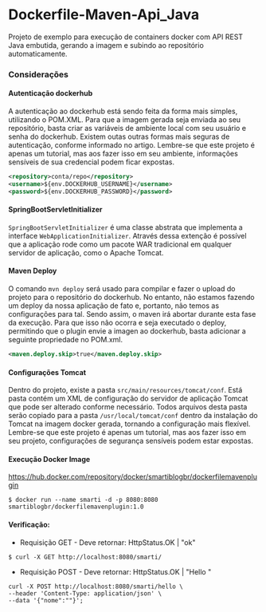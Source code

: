 # Dockerfile-Maven-Api_Java
Projeto de exemplo para execução de containers docker com API REST Java embutida, gerando a imagem e subindo ao repositório automaticamente.


### Considerações

#### Autenticação dockerhub
A autenticação ao dockerhub está sendo feita da forma mais simples, utilizando o POM.XML. Para que a imagem gerada seja enviada ao seu repositório, basta criar as variáveis de ambiente local com seu usuário e senha do dockerhub. Existem outas outras formas mais seguras de autenticação, conforme informado no artigo. Lembre-se que este projeto é apenas um tutorial, mas aos fazer isso em seu ambiente, informações sensíveis de sua credencial podem ficar expostas.
```xml
<repository>conta/repo</repository>
<username>${env.DOCKERHUB_USERNAME}</username>
<password>${env.DOCKERHUB_PASSWORD}</password>
```


#### SpringBootServletInitializer
`SpringBootServletInitializer` é uma classe abstrata que implementa a interface `WebApplicationInitializer`. Através dessa extenção é possível que a aplicação rode como um pacote WAR tradicional em qualquer servidor de aplicação, como o Apache Tomcat.


#### Maven Deploy
O comando `mvn deploy` será usado para compilar e fazer o upload do projeto para o repositório do dockerhub. No entanto, não estamos fazendo um deploy da nossa aplicação de fato e, portanto, não temos as configurações para tal. Sendo assim, o maven irá abortar durante esta fase da execução. Para que isso não ocorra e seja executado o deploy, permitindo que o plugin envie a imagen ao dockerhub, basta adicionar a seguinte propriedade no POM.xml.
```xml
<maven.deploy.skip>true</maven.deploy.skip>
```


#### Configurações Tomcat
Dentro do projeto, existe a pasta `src/main/resources/tomcat/conf`. Está pasta contém um XML de configuração do servidor de aplicação Tomcat que pode ser alterado conforme necessário. Todos arquivos desta pasta serão copiado para a pasta `/usr/local/tomcat/conf` dentro da instalação do Tomcat na imagem docker gerada, tornando a configuração mais flexível. Lembre-se que este projeto é apenas um tutorial, mas aos fazer isso em seu projeto, configurações de segurança sensíveis podem estar expostas.


#### Execução Docker Image
https://hub.docker.com/repository/docker/smartiblogbr/dockerfilemavenplugin
```shell 
$ docker run --name smarti -d -p 8080:8080 smartiblogbr/dockerfilemavenplugin:1.0
```

#### Verificação:
- Requisição GET - Deve retornar: HttpStatus.OK | "ok"

```shell
$ curl -X GET http://localhost:8080/smarti/
```

- Requisição POST - Deve retornar: HttpStatus.OK | "Hello <nome>"

```shell
curl -X POST http://localhost:8080/smarti/hello \
--header 'Content-Type: application/json' \
--data '{"nome":""}';
```
